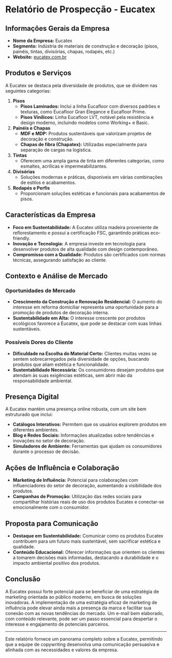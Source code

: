 # Relatório de Prospecção - Eucatex

## Informações Gerais da Empresa
- **Nome da Empresa:** Eucatex
- **Segmento:** Indústria de materiais de construção e decoração (pisos, painéis, tintas, divisórias, chapas, rodapés, etc.)
- **Website:** [eucatex.com.br](http://www.eucatex.com.br)

## Produtos e Serviços
A Eucatex se destaca pela diversidade de produtos, que se dividem nas seguintes categorias:

1. **Pisos**
   - **Pisos Laminados:** Inclui a linha Eucafloor com diversos padrões e texturas, como Eucafloor Gran Elegance e Eucafloor Prime.
   - **Pisos Vinílicos:** Linha Eucafloor LVT, notável pela resistência e design moderno, incluindo modelos como Working+ e Basic.
2. **Painéis e Chapas**
   - **MDF e MDP:** Produtos sustentáveis que valorizam projetos de decoração e construção.
   - **Chapas de fibra (Chapatex):** Utilizadas especialmente para separação de cargas na logística.
3. **Tintas**
   - Oferecem uma ampla gama de tinta em diferentes categorias, como esmaltes, acrílicas e impermeabilizantes.
4. **Divisórias**
   - Soluções modernas e práticas, disponíveis em várias combinações de estilos e acabamentos.
5. **Rodapés e Perfis**
   - Proporcionam soluções estéticas e funcionais para acabamentos de pisos.

## Características da Empresa
- **Foco em Sustentabilidade:** A Eucatex utiliza madeira proveniente de reflorestamento e possui a certificação FSC, garantindo práticas eco-friendly.
- **Inovação e Tecnologia:** A empresa investe em tecnologia para desenvolver produtos de alta qualidade com design contemporâneo.
- **Compromisso com a Qualidade:** Produtos são certificados com normas técnicas, assegurando satisfação ao cliente.

## Contexto e Análise de Mercado
### Oportunidades de Mercado
- **Crescimento da Construção e Renovação Residencial:** O aumento do interesse em reforma domiciliar representa uma oportunidade para a promoção de produtos de decoração interna.
- **Sustentabilidade em Alta:** O interesse crescente por produtos ecológicos favorece a Eucatex, que pode se destacar com suas linhas sustentáveis.

### Possíveis Dores do Cliente 
- **Dificuldade na Escolha do Material Certo:** Clientes muitas vezes se sentem sobrecarregados pela diversidade de opções, buscando produtos que aliam estética e funcionalidade.
- **Sustentabilidade Necessária:** Os consumidores desejam produtos que atendam às suas exigências estéticas, sem abrir mão da responsabilidade ambiental.

## Presença Digital
A Eucatex mantém uma presença online robusta, com um site bem estruturado que inclui:
- **Catálogos Interativos:** Permitem que os usuários explorem produtos em diferentes ambientes.
- **Blog e Redes Sociais:** Informações atualizadas sobre tendências e inovações no setor de decoração.
- **Simuladores de Ambiente:** Ferramentas que ajudam os consumidores durante o processo de decisão.

## Ações de Influência e Colaboração
- **Marketing de Influência:** Potencial para colaborações com influenciadores do setor de decoração, aumentando a visibilidade dos produtos.
- **Campanhas de Promoção:** Utilização das redes sociais para compartilhar histórias reais de uso dos produtos Eucatex e conectar-se emocionalmente com o consumidor.

## Proposta para Comunicação
- **Destaque em Sustentabilidade:** Comunicar como os produtos Eucatex contribuem para um futuro mais sustentável, sem sacrificar estética e qualidade.
- **Conteúdo Educacional:** Oferecer informações que orientem os clientes a tomarem decisões mais informadas, destacando a durabilidade e o impacto ambiental positivo dos produtos.

## Conclusão 
A Eucatex possui forte potencial para se beneficiar de uma estratégia de marketing orientada ao público moderno, em busca de soluções inovadoras. A implementação de uma estratégia eficaz de marketing de influência pode elevar ainda mais a presença da marca e facilitar sua conexão com as novas tendências do mercado. Um e-mail bem elaborado, com conteúdo relevante, pode ser um passo essencial para despertar o interesse e engajamento de potenciais parceiros.

---

Este relatório fornece um panorama completo sobre a Eucatex, permitindo que a equipe de copywriting desenvolva uma comunicação persuasiva e alinhada com as necessidades e valores da empresa.